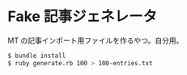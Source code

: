 # Fake 記事ジェネレータ

MT の記事インポート用ファイルを作るやつ。自分用。

```bash
$ bundle install
$ ruby generate.rb 100 > 100-entries.txt
```
